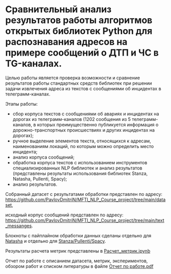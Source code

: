 # Сравнительный анализ результатов работы алгоритмов открытых библиотек Python для распознавания адресов  на примере сообщений о ДТП и ЧС в TG-каналах.

Целью работы является проверка возможности и сравнение результатов работы стандартных средств библиотек при решении задачи извлечения адреса из текстов с сообщениями об инцидентах в телеграмм-каналах. 

Этапы работы:
-	сбор корпуса текстов с сообщениями об авариях и инцидентах на дорогах из телеграмм-каналов (1202 сообщения из 5 телеграмм-каналов, в которых преимущественно публикуется информация о дорожно-транспортных происшествиях и других инцидентах на дорогах);
-	ручное выделение элементов текста, относящихся к адресам, наименованиям локаций, по которым можно определить место инцидента;
-	анализ корпуса сообщений;
-	обработка корпуса текстов с использованием инструментов специализированных NLP  библиотек и анализ результатов (представлены результаты использования библиотек Stanza, Natasha, Pullenti, Spacy);
-	анализ результатов.

 Собранный датасет с результатами обработки представлен по адресу:
 https://github.com/PavlovDmitriN/MFTI_NLP_Course_project/tree/main/dataset,
 
 исходный корпус сообщений представлен по адресу:
 https://github.com/PavlovDmitriN/MFTI_NLP_Course_project/tree/main/text_messanges.
 
 Блокноты с пайплайном обработки данных сделаны отдельно для [Natasha](https://github.com/PavlovDmitriN/MFTI_NLP_Course_project/blob/main/NER_%D0%9D%D0%B0%D1%82%D0%B0%D1%88%D0%B0.ipynb) и отдельно для  [Stanza/Pullenti/Spacy](https://github.com/PavlovDmitriN/MFTI_NLP_Course_project/blob/main/Stanza_Pullenti_Spacy.ipynb).

 Результаты расчета метрик представлены в [Расчет_метрик.ipynb](https://github.com/PavlovDmitriN/MFTI_NLP_Course_project/blob/main/%D0%A0%D0%B0%D1%81%D1%87%D0%B5%D1%82_%D0%BC%D0%B5%D1%82%D1%80%D0%B8%D0%BA.ipynb)

 Отчет по работе с описанием датасета, метрик, экспериментов, обзором работ и списком литературы в файле [Отчет по работе.pdf](https://github.com/PavlovDmitriN/MFTI_NLP_Course_project/blob/main/%D0%9E%D1%82%D1%87%D0%B5%D1%82%20%D0%BF%D0%BE%20%D0%B2%D1%8B%D0%BF%D1%83%D1%81%D0%BA%D0%BD%D0%BE%D0%B9%20%D1%80%D0%B0%D0%B1%D0%BE%D1%82%D0%B5.pdf) 
 

 
